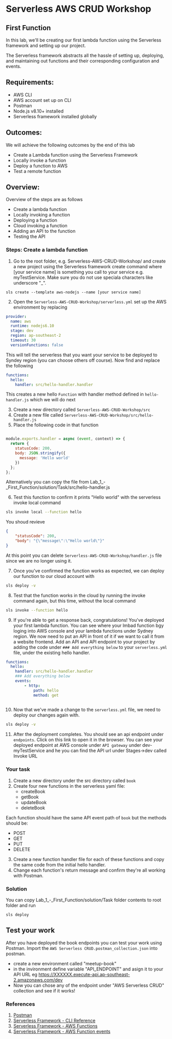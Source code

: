 # Serverless AWS CRUD Workshop
## First Function

In this lab, we'll be creating our first lambda function using the Serverless framework and setting up our project.

The Serverless framework abstracts all the hassle of setting up, deploying, and maintaining out functions and their corresponding configuration and events.

## Requirements:
- AWS CLI
- AWS account set up on CLI
- Postman
- Node.js v8.10+ installed
- Serverless framework installed globally
  
## Outcomes:

We will achieve the following outcomes by the end of this lab

- Create a Lambda function using the Serverless Framework
- Locally invoke a function
- Deploy a function to AWS
- Test a remote function
  
## Overview:

Overview of the steps are as follows 

- Create a lambda function
- Locally invoking a function
- Deploying a function
- Cloud invoking a function
- Adding an API to the function
- Testing the API
  
### Steps: Create a lambda function
1. Go to the root folder, e.g. Serverless-AWS-CRUD-Workshop/ and create a new project using the Serverless framework create command where [your service name] is something you call to your service e.g. myTestService. Make sure you do not use speciala characters like underscore "_".
```
sls create --template aws-nodejs --name [your service name]
```

2. Open the `Serverless-AWS-CRUD-Workshop/serverless.yml` set up the AWS environment by replacing 

```yaml
provider:
  name: aws
  runtime: nodejs6.10
  stage: dev
  region: ap-southeast-2
  timeout: 30
  versionFunctions: false
```
This will tell the serverless that you want your service to be deployed to Syndey region (you can choose others off course). Now find and replace the following
```yaml
functions:
  hello:
    handler: src/hello-handler.handler
```
This creates a new hello `Function` with handler method defined in `hello-handler.js` which we will do next

3. Create a new directory called `Serverless-AWS-CRUD-Workshop/src`
4. Create a new file called `Serverless-AWS-CRUD-Workshop/src/hello-handler.js`
5. Place the following code in that function
```javascript

module.exports.handler = async (event, context) => {
  return {
    statusCode: 200,
    body: JSON.stringify({
      message: 'Hello world'
    })
  };
};

```
Alternatively you can copy the file from Lab_1_-_First_Function/solution/Task/src/hello-handler.js


6. Test this function to confirm it prints "Hello world" with the serverless invoke local command
```bash
sls invoke local --function hello
```
You shoud revieve 
```json
{
    "statusCode": 200,
    "body": "{\"message\":\"Hello world\"}"
}
```
At this point you can delete `Serverless-AWS-CRUD-Workshop/handler.js` file since we are no longer using it.

7. Once you\'ve confirmed the function works as expected, we can deploy our function to our cloud account with 
```bash
sls deploy -v
```

8. Test that the function works in the cloud by running the invoke command again, but this time, without the local command
```bash
sls invoke --function hello
```

9. If you're able to get a response back, congratulations! You've deployed your first lambda function. You can see where your lmbad function bgy loging into AWS console and your lambda functions under Sydney region.
We now need to put an API in front of it if we want to call it from a website frontend.
Add an API and API endpoint to your project by adding the code under `### Add everything below` to your `serverless.yml` file, under the existing hello handler.
```yaml
functions:
  hello:
    handler: src/hello-handler.handler
    ### Add everything below
    events:
        - http:
            path: hello
            method: get
    
```

10. Now that we've made a change to the `serverless.yml` file, we need to deploy our changes again with.
```bash
sls deploy -v
```

11. After the deployment completes. You should see an api endpoint under `endpoints`. Click on this link to open it in the browser. You can see your deployed endpoint at AWS console under `API gateway` under dev-myTestService and he you can find the API url under Stages->dev called Invoke URL

### Your task
1. Create a new directory under the src directory called `book`
2. Create four new functions in the serverless yaml file:
   - createBook
   - getBook
   - updateBook
   - deleteBook
  
Each function should have the same API event path of `book` but the methods should be:
   - POST
   - GET
   - PUT
   - DELETE
  
3. Create a new function handler file for each of these functions and copy the same code from the initial hello handler.  
4. Change each function's return message and confirm they're all working with Postman. 

### Solution
You can copy Lab_1_-_First_Function/solution/Task folder contents to root folder and run 
```
sls deploy
```

## Test your work

After you have deployed the book endpoints you can test your work using Postman. Import the `AWS Serverless CRUD.postman_collection.json` into postman. 
- create a new environment called "meetup-book"
- in the invironment define variable "API_ENDPOINT" and asign it to your API URL eg https://XXXXXX.execute-api.ap-southeast-2.amazonaws.com/dev
- Now you can chose any of the endpoint under "AWS Serverless CRUD" collection and see if it works!

### References
1. [Postman](https://www.getpostman.com/apps)
2. [Serverless Framework - CLI Reference](https://serverless.com/framework/docs/providers/aws/cli-reference/)
3. [Serverless Framework - AWS Functions](https://serverless.com/framework/docs/providers/aws/guide/functions/)
4. [Serverless Framework - AWS Function events](https://serverless.com/framework/docs/providers/aws/guide/events/)
